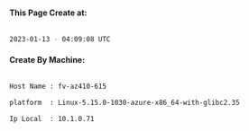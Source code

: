 
   
#### This Page Create at:

```bash

2023-01-13 - 04:09:08 UTC

```

#### Create By Machine:

```bash

Host Name : fv-az410-615

platform  : Linux-5.15.0-1030-azure-x86_64-with-glibc2.35

Ip Local  : 10.1.0.71

```

